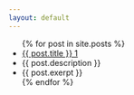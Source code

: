 ```yaml
---
layout: default
---
```



<ul>
    {% for post in site.posts %}
        <li class="row">
        <a href="{{ post.permalink }}" title="{{ post.description }}">{{ post.title }} 1</a>
        </li>
        <li class="row">
        <span>{{ post.description }}</span>
        </li>
        <li class="row">
        <span>{{ post.exerpt }}</span>
        </li>
    {% endfor %}
</ul>

